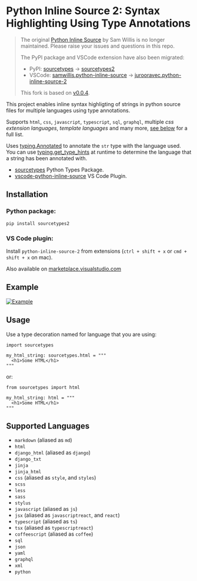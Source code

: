 # Python Inline Source 2: Syntax Highlighting Using Type Annotations

> The original [Python Inline Source](https://github.com/samwillis/python-inline-source) by Sam Willis
> is no longer maintained. Please raise your issues and questions in this repo.
>
> The PyPI package and VSCode extension have also been migrated:
> - PyPI: [sourcetypes](https://pypi.org/project/sourcetypes/) -> [sourcetypes2](https://pypi.org/project/sourcetypes2/)
> - VSCode: [samwillis.python-inline-source](https://marketplace.visualstudio.com/items?itemName=samwillis.python-inline-source) -> [jurooravec.python-inline-source-2](https://marketplace.visualstudio.com/items?itemName=jurooravec.python-inline-source-2)
>
> This fork is based on [v0.0.4](https://github.com/samwillis/python-inline-source/releases/tag/v0.0.4).

This project enables inline syntax highligting of strings in python source files for 
multiple languages using type annotations.

Supports `html`, `css`, `javascript`, `typescript`, `sql`, `graphql`, 
multiple *css extension languages*, *template languages* and many more, 
[see below](#supported-languages) for a full list.

Uses [typing.Annotated](https://docs.python.org/3/library/typing.html#typing.Annotated)
to annotate the `str` type with the language used. You can use 
[typing.get_type_hints](https://docs.python.org/3/library/typing.html#typing.get_type_hints) 
at runtime to determine the language that a string has been annotated with.

- [sourcetypes](https://github.com/jurooravec/python-inline-source-2/tree/main/sourcetypes) Python Types Package.
- [vscode-python-inline-source](https://github.com/jurooravec/python-inline-source-2/tree/main/vscode-python-inline-source) VS Code Plugin.

## Installation

### Python package:

```
pip install sourcetypes2
```

### VS Code plugin:

Install `python-inline-source-2` from extensions (`ctrl + shift + x` or `cmd + shift + x` 
on mac).

Also available on [marketplace.visualstudio.com](https://marketplace.visualstudio.com/items?itemName=jurooravec.python-inline-source-2)

## Example

[![Example](sourcetypes/docs/examples.png)](sourcetypes/docs/examples.py)

## Usage

Use a type decoration named for language that you are using:

```
import sourcetypes

my_html_string: sourcetypes.html = """
  <h1>Some HTML</h1>
"""
```

or:

```
from sourcetypes import html

my_html_string: html = """
  <h1>Some HTML</h1>
"""
```

## Supported Languages

- `markdown` (aliased as `md`)
- `html`
- `django_html` (aliased as `django`)
- `django_txt`
- `jinja`
- `jinja_html`
- `css` (aliased as `style`, and `styles`)
- `scss`
- `less`
- `sass`
- `stylus`
- `javascript` (aliased as `js`)
- `jsx` (aliased as `javascriptreact`, and `react`)
- `typescript` (aliased as `ts`)
- `tsx` (aliased as `typescriptreact`)
- `coffeescript` (aliased as `coffee`)
- `sql`
- `json`
- `yaml`
- `graphql`
- `xml`
- `python`
